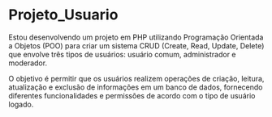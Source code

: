 # Projeto_Usuario

Estou desenvolvendo um projeto em PHP utilizando Programação Orientada a Objetos (POO) para criar um sistema CRUD (Create, Read, Update, Delete) que envolve três tipos de usuários: usuário comum, administrador e moderador. 

O objetivo é permitir que os usuários realizem operações de criação, leitura, atualização e exclusão de informações em um banco de dados, fornecendo diferentes funcionalidades e permissões de acordo com o tipo de usuário logado.
